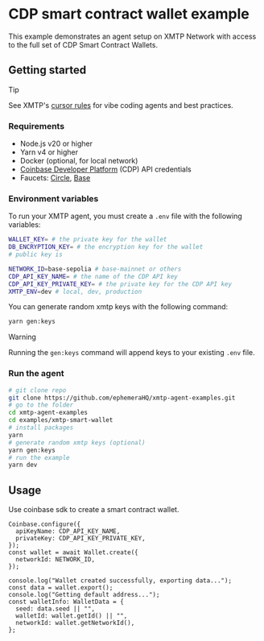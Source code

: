 # CDP smart contract wallet example

This example demonstrates an agent setup on XMTP Network with access to the full set of CDP Smart Contract Wallets.

## Getting started

> [!TIP]
> See XMTP's [cursor rules](/.cursor/README.md) for vibe coding agents and best practices.

### Requirements

- Node.js v20 or higher
- Yarn v4 or higher
- Docker (optional, for local network)
- [Coinbase Developer Platform](https://portal.cdp.coinbase.com) (CDP) API credentials
- Faucets: [Circle](https://faucet.circle.com), [Base](https://portal.cdp.coinbase.com/products/faucet)

### Environment variables

To run your XMTP agent, you must create a `.env` file with the following variables:

```bash
WALLET_KEY= # the private key for the wallet
DB_ENCRYPTION_KEY= # the encryption key for the wallet
# public key is

NETWORK_ID=base-sepolia # base-mainnet or others
CDP_API_KEY_NAME= # the name of the CDP API key
CDP_API_KEY_PRIVATE_KEY= # the private key for the CDP API key
XMTP_ENV=dev # local, dev, production
```

You can generate random xmtp keys with the following command:

```bash
yarn gen:keys
```

> [!WARNING]
> Running the `gen:keys` command will append keys to your existing `.env` file.

### Run the agent

```bash
# git clone repo
git clone https://github.com/ephemeraHQ/xmtp-agent-examples.git
# go to the folder
cd xmtp-agent-examples
cd examples/xmtp-smart-wallet
# install packages
yarn
# generate random xmtp keys (optional)
yarn gen:keys
# run the example
yarn dev
```

## Usage

Use coinbase sdk to create a smart contract wallet.

```tsx
Coinbase.configure({
  apiKeyName: CDP_API_KEY_NAME,
  privateKey: CDP_API_KEY_PRIVATE_KEY,
});
const wallet = await Wallet.create({
  networkId: NETWORK_ID,
});

console.log("Wallet created successfully, exporting data...");
const data = wallet.export();
console.log("Getting default address...");
const walletInfo: WalletData = {
  seed: data.seed || "",
  walletId: wallet.getId() || "",
  networkId: wallet.getNetworkId(),
};
```
